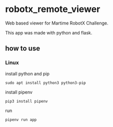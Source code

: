 # robotx_remote_viewer

Web based viewer for Martime RobotX Challenge.

This app was made with python and flask.

## how to use

### Linux
install python and pip
```
sudo apt install python3 python3-pip
```
install pipenv
```
pip3 install pipenv
```
run
```
pipenv run app
```